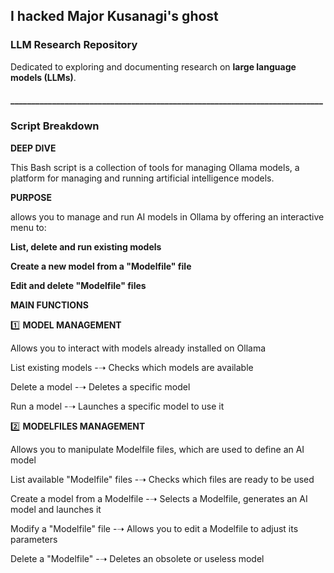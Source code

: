 ## I hacked Major Kusanagi's ghost

### LLM Research Repository

Dedicated to exploring and documenting research on **large language models (LLMs)**. 


####  ___________________________________________________________________________


### Script Breakdown

**DEEP DIVE**

This Bash script is a collection of tools for managing Ollama models, a platform for managing and running artificial intelligence models.

**PURPOSE**

allows you to manage and run AI models in Ollama by offering an interactive menu to:

**List, delete and run existing models**

**Create a new model from a "Modelfile" file**

**Edit and delete "Modelfile" files**


**MAIN FUNCTIONS**


1️⃣ **MODEL MANAGEMENT**

Allows you to interact with models already installed on Ollama 

List existing models -➝ Checks which models are available

Delete a model -➝ Deletes a specific model

Run a model -➝ Launches a specific model to use it


2️⃣ **MODELFILES MANAGEMENT**

Allows you to manipulate Modelfile files, which are used to define an AI model

List available "Modelfile" files -➝ Checks which files are ready to be used

Create a model from a Modelfile -➝ Selects a Modelfile, generates an AI model and launches it

Modify a "Modelfile" file -➝ Allows you to edit a Modelfile to adjust its parameters

Delete a "Modelfile" -➝ Deletes an obsolete or useless model




